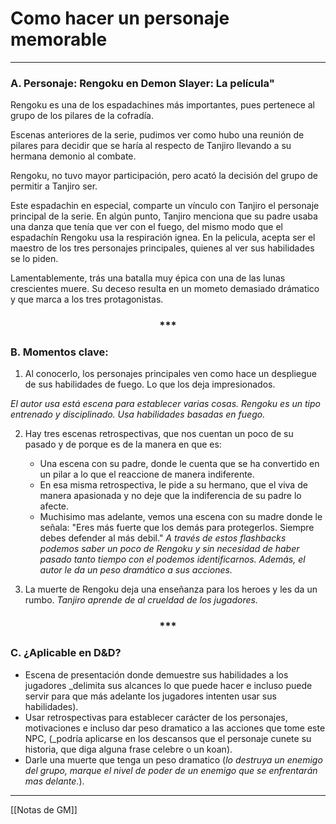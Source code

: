 # Como hacer un personaje memorable

---

### A. Personaje: Rengoku en Demon Slayer: La película"

Rengoku es una de los espadachines más importantes, pues pertenece al grupo de los pilares de la cofradía.

Escenas anteriores de la serie, pudimos ver como hubo una reunión de pilares para decidir que se haría al respecto de Tanjiro llevando a su hermana demonio al combate.

Rengoku, no tuvo mayor participación, pero acató la decisión del grupo de permitir a Tanjiro ser.

Este espadachin en especial, comparte un vínculo con Tanjiro el personaje principal de la serie. En algún punto, Tanjiro menciona que su padre usaba una danza que tenía que ver con el fuego, del mismo modo que el espadachín Rengoku usa la respiración ignea. En la pelicula, acepta ser el maestro de los tres personajes principales, quienes al ver sus habilidades se lo piden.

Lamentablemente, trás una batalla muy épica con una de las lunas crescientes muere. Su deceso resulta en un mometo demasiado drámatico y que marca a los tres protagonistas.

<div align='center'>
<h3> *** </h3>
</div>

### B. Momentos clave:

1. Al conocerlo, los personajes principales ven como hace un despliegue de sus habilidades de fuego. Lo que los deja impresionados.

_El autor usa está escena para establecer varias cosas. Rengoku es un tipo entrenado y disciplinado. Usa habilidades basadas en fuego._

2. Hay tres escenas retrospectivas, que nos cuentan un poco de su pasado y de porque es de la manera en que es:
     * Una escena con su padre, donde le cuenta que se ha convertido en un pilar a lo que el reaccione de manera indiferente.
     * En esa misma retrospectiva, le pide a su hermano, que el viva de manera apasionada y no deje que la indiferencia de su padre lo afecte.
     * Muchisimo mas adelante, vemos una escena con su madre donde le  señala: "Eres más fuerte que los demás para protegerlos. Siempre debes defender al más debil."
 _A través de estos flashbacks podemos saber un poco de Rengoku y sin necesidad de haber pasado tanto tiempo con el podemos identificarnos. Además, el autor le da un peso dramático a sus acciones._   
	
3.  La muerte de Rengoku deja una enseñanza para los heroes y les da un rumbo.
_Tanjiro aprende de al crueldad de los jugadores._

<div align='center'>
<h3> *** </h3>
</div>

### C. ¿Aplicable en D&D?

- Escena de presentación donde demuestre sus habilidades a los jugadores _delimita sus alcances lo que puede hacer e incluso puede servir para que más adelante los jugadores intenten usar sus habilidades).
- Usar retrospectivas para establecer carácter de los personajes, motivaciones e incluso dar peso dramatico a las acciones que tome este NPC, (_podría aplicarse en los descansos que el personaje cunete su historia, que diga alguna frase celebre o un koan).
- Darle una muerte que tenga un peso dramatico (_lo destruya un enemigo del grupo, marque el nivel de poder de un enemigo que se enfrentarán mas delante._).

---

[[Notas de GM]]

